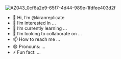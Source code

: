 ![AZ043_0cf6a2e9-65f7-4d44-989e-1fdfee403d2f](https://github.com/user-attachments/assets/e30cbeef-bfae-44bd-a743-6157bfa21d44)
- 👋 Hi, I’m @kiranreplicate
- 👀 I’m interested in ...
- 🌱 I’m currently learning ...
- 💞️ I’m looking to collaborate on ...
- 📫 How to reach me ...
- 😄 Pronouns: ...
- ⚡ Fun fact: ...

<!---
kiranreplicate/kiranreplicate is a ✨ special ✨ repository because its `README.md` (this file) appears on your GitHub profile.
You can click the Preview link to take a look at your changes.
--->
